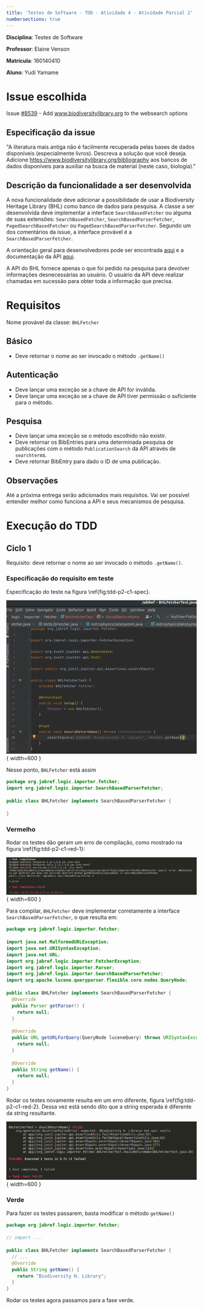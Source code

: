 ```yaml
---
title: 'Testes de Software - TDD - Atividade 4 - Atividade Parcial 2' 
numbersections: true
---
```


<!--
Link da entrega:
https://aprender3.unb.br/mod/assign/view.php?id=691625

-->

**Disciplina**: Testes de Software

**Professor**: Elaine Venson

**Matrícula**: 160140410

**Aluno**: Yudi Yamame



# Issue escolhida

Issue [#8539](https://github.com/JabRef/jabref/issues/8539) - Add 
www.biodiversitylibrary.org to the websearch options

## Especificação da issue

"A literatura mais antiga não é facilmente recuperada pelas bases de dados 
disponíveis (especialmente livros). Descreva a solução que você deseja. Adicione
https://www.biodiversitylibrary.org/bibliography aos bancos de dados disponíveis
para auxiliar na busca de material (neste caso, biologia)."

## Descrição da funcionalidade a ser desenvolvida

A nova funcionalidade deve adicionar a possibilidade de usar a Biodiversity Heritage 
Library (BHL) como banco de dados para pesquisa. A classe a ser desenvolvida
deve implementar a interface `SearchBasedFetcher` ou alguma de suas extensões:
`SearchBasedFetcher`, `SearchBasedParserFetcher`, `PagedSearchBasedFetcher` ou
`PagedSearchBasedParserFetcher`. Segundo um dos comentários da issue, a interface
provável é a `SearchBasedParserFetcher`.

A orientação geral para desenvolvedores pode ser encontrada 
[aqui](https://about.biodiversitylibrary.org/tools-and-services/developer-and-data-tools/#APIs)
e a documentação da API [aqui](https://www.biodiversitylibrary.org/docs/api3.html#top).

A API do BHL fornece apenas o que foi pedido na pesquisa para devolver informações
desnecessárias ao usuário. O usuário da API deve realizar chamadas em sucessão para
obter toda a informação que precisa.

# Requisitos

Nome provável da classe: `BHLFetcher`


## Básico

- Deve retornar o nome ao ser invocado o método `.getName()`

## Autenticação

- Deve lançar uma exceção se a chave de API for inválida.
- Deve lançar uma exceção se a chave de API tiver permissão o suficiente para o 
método.

## Pesquisa

- Deve lançar uma exceção se o método escolhido não existir.
- Deve retornar os BibEntries para uma determinada pesquisa de publicações
com o método `PublicationSearch` da API através de `searchterm`s.
- Deve retornar BibEntry para dado o ID de uma publicação.

## Observações

Até a próxima entrega serão adicionados mais requisitos. Vai ser possível 
entender melhor como funciona a API e seus mecanismos de pesquisa.

# Execução do TDD

## Ciclo 1

Requisito: deve retornar o nome ao ser invocado o método `.getName()`.

### Especificação do requisito em teste

Especificação do teste na figura \ref{fig:tdd-p2-c1-spec}.

![Ciclo 1, especificação do teste\label{fig:tdd-p2-c1-spec}](./tdd-p2-c1-spec.png){ width=600 }

Nesse ponto, `BHLFetcher` está assim

```java
package org.jabref.logic.importer.fetcher;
import org.jabref.logic.importer.SearchBasedParserFetcher;

public class BHLFetcher implements SearchBasedParserFetcher {

}
```

### Vermelho

Rodar os testes dão geram um erro de compilação, como mostrado na figura \ref{fig:tdd-p2-c1-red-1}:

![Ciclo 1, vermelho\label{fig:tdd-p2-c1-red-1}](./tdd-p2-c1-red-1.png){ width=600 }

Para compilar, `BHLFetcher` deve implementar corretamente a interface 
`SearchBasedParserFetcher`, o que resulta em:

```java
package org.jabref.logic.importer.fetcher;

import java.net.MalformedURLException;
import java.net.URISyntaxException;
import java.net.URL;
import org.jabref.logic.importer.FetcherException;
import org.jabref.logic.importer.Parser;
import org.jabref.logic.importer.SearchBasedParserFetcher;
import org.apache.lucene.queryparser.flexible.core.nodes.QueryNode;

public class BHLFetcher implements SearchBasedParserFetcher {
  @Override
  public Parser getParser() {
    return null;
  }

  @Override
  public URL getURLForQuery(QueryNode luceneQuery) throws URISyntaxException, MalformedURLException, FetcherException {
    return null;
  }

  @Override
  public String getName() {
    return null;
  }
}
```

Rodar os testes novamente resulta em um erro diferente, figura \ref{fig:tdd-p2-c1-red-2}.
Dessa vez está sendo dito que a string esperada é diferente da string resultante.

![Ciclo 1, ainda vermelho\label{fig:tdd-p2-c1-red-2}](./tdd-p2-c1-red-2.png){ width=600 }

### Verde

Para fazer os testes passarem, basta modificar o método `getName()`


```java
package org.jabref.logic.importer.fetcher;

// import ...

public class BHLFetcher implements SearchBasedParserFetcher {
  // ...
  @Override
  public String getName() {
    return "Biodiversity H. Library";
  }
}
```

Rodar os testes agora passamos para a fase verde.

